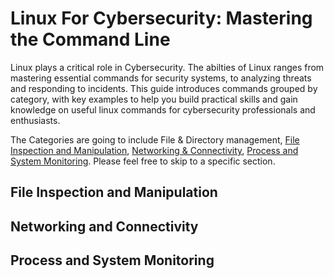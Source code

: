 # Linux For Cybersecurity: Mastering the Command Line 

Linux plays a critical role in Cybersecurity. The abilties of Linux ranges from mastering essential commands for security systems, to analyzing threats and responding to incidents. This guide introduces commands grouped by category, with key examples to help you build practical skills and gain knowledge on useful linux commands for cybersecurity professionals and enthusiasts.

The Categories are going to include File & Directory management, [File Inspection and Manipulation](#file-inspection-and-manipulation), [Networking & Connectivity](#networking-and-connectivity), [Process and System Monitoring](#process-and-system-monitoring). Please feel free to skip to a specific section.



## File Inspection and Manipulation 





## Networking and Connectivity 


## Process and System Monitoring 
